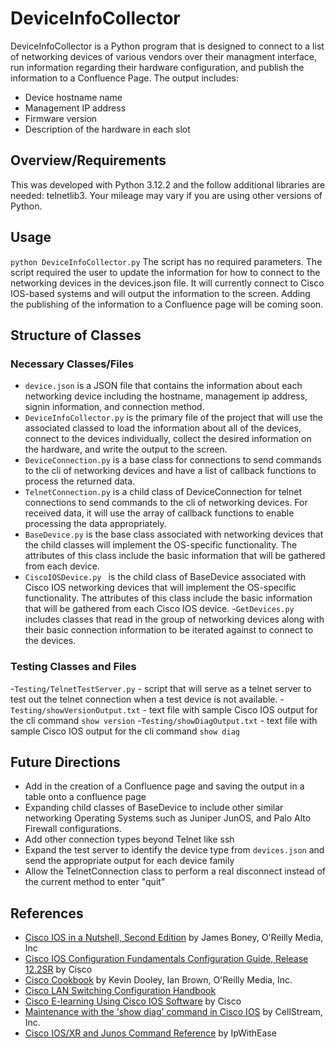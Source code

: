 # DeviceInfoCollector
DeviceInfoCollector is a Python program that is designed to connect to a list of networking devices of various vendors over their managment interface, run information regarding their hardware configuration, and publish the information to a Confluence Page. The output includes:
- Device hostname name
- Management IP address
- Firmware version
- Description of the hardware in each slot

## Overview/Requirements
This was developed with Python 3.12.2 and the follow additional libraries are needed: telnetlib3. Your mileage may vary if you are using other versions of Python.

## Usage  
`python DeviceInfoCollector.py`
The script has no required parameters. The script required the user to update the information for how to connect to the networking devices in the devices.json file. It will currently connect to Cisco IOS-based systems and will output the information to the screen. Adding the publishing of the information to a Confluence page will be coming soon.

## Structure of Classes
### Necessary Classes/Files
- `device.json` is a JSON file that contains the information about each networking device including the hostname, management ip address, signin information, and connection method.
- `DeviceInfoCollector.py` is the primary file of the project that will use the associated classed to load the information about all of the devices, connect to the devices individually, collect the desired information on the hardware, and write the output to the screen.
- `DeviceConnection.py` is a base class for connections to send commands to the cli of networking devices and have a list of callback functions to process the returned data.
- `TelnetConnection.py` is a child class of DeviceConnection for telnet connections to send commands to the cli of networking devices. For received data, it will use the array of callback functions to enable processing the data appropriately.
- `BaseDevice.py` is the base class associated with networking devices that the child classes will implement the OS-specific functionality. The attributes of this class include the basic information that will be gathered from each device.
- `CiscoIOSDevice.py ` is the child class of BaseDevice associated with Cisco IOS networking devices that will implement the OS-specific functionality. The attributes of this class include the basic information that will be gathered from each Cisco IOS device. 
-`GetDevices.py` includes classes that read in the group of networking devices along with their basic connection information to be iterated against to connect to the devices.

### Testing Classes and Files
-`Testing/TelnetTestServer.py` - script that will serve as a telnet server to test out the telnet connection when a test device is not available.
-`Testing/showVersionOutput.txt` - text file with sample Cisco IOS output for the cli command `show version`
-`Testing/showDiagOutput.txt` - text file with sample Cisco IOS output for the cli command `show diag`

## Future Directions
* Add in the creation of a Confluence page and saving the output in a table onto a confluence page
* Expanding child classes of BaseDevice to include other similar networking Operating Systems such as Juniper JunOS, and Palo Alto Firewall configurations. 
* Add other connection types beyond Telnet like ssh
* Expand the test server to identify the device type from `devices.json` and send the appropriate output for each device family
* Allow the TelnetConnection class to perform a real disconnect instead of the current method to enter "quit"

## References
* <ins>Cisco IOS in a Nutshell, Second Edition</ins> by James Boney, O'Reilly Media, Inc
* [Cisco IOS Configuration Fundamentals Configuration Guide, Release 12.2SR](https://www.cisco.com/c/en/us/td/docs/ios/fundamentals/configuration/guide/12_2sr/cf_12_2sr_book.html) by Cisco
* <ins>Cisco Cookbook</ins> by Kevin Dooley, Ian Brown, O'Reilly Media, Inc.
* <ins>Cisco LAN Switching Configuration Handbook
* [Cisco E-learning Using Cisco IOS Software](https://www.cisco.com/E-Learning/bulk/public/tac/cim/cib/using_cisco_ios_software/cmdrefs/show_version.htm) by Cisco
* [Maintenance with the 'show diag' command in Cisco IOS](https://www.cellstream.com/2014/09/29/show-diag-ciscoios/) by CellStream, Inc.
* [Cisco IOS/XR and Junos Command Reference](https://ipwithease.com/cisco-ios-xr-and-junos-command-reference/) by IpWithEase